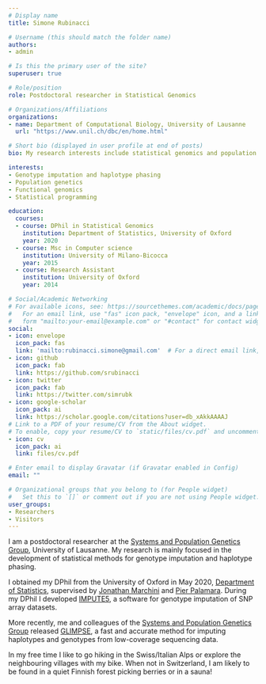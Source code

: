 ```yaml
---
# Display name
title: Simone Rubinacci

# Username (this should match the folder name)
authors:
- admin

# Is this the primary user of the site?
superuser: true

# Role/position
role: Postdoctoral researcher in Statistical Genomics

# Organizations/Affiliations
organizations:
- name: Department of Computational Biology, University of Lausanne
  url: "https://www.unil.ch/dbc/en/home.html"

# Short bio (displayed in user profile at end of posts)
bio: My research interests include statistical genomics and population genetics.

interests:
- Genotype imputation and haplotype phasing
- Population genetics
- Functional genomics
- Statistical programming

education:
  courses:
  - course: DPhil in Statistical Genomics
    institution: Department of Statistics, University of Oxford
    year: 2020
  - course: Msc in Computer science
    institution: University of Milano-Bicocca
    year: 2015
  - course: Research Assistant
    institution: University of Oxford
    year: 2014

# Social/Academic Networking
# For available icons, see: https://sourcethemes.com/academic/docs/page-builder/#icons
#   For an email link, use "fas" icon pack, "envelope" icon, and a link in the
#   form "mailto:your-email@example.com" or "#contact" for contact widget.
social:
- icon: envelope
  icon_pack: fas
  link: 'mailto:rubinacci.simone@gmail.com'  # For a direct email link, use "mailto:test@example.org".
- icon: github
  icon_pack: fab
  link: https://github.com/srubinacci
- icon: twitter
  icon_pack: fab
  link: https://twitter.com/simrubk
- icon: google-scholar
  icon_pack: ai
  link: https://scholar.google.com/citations?user=db_xAkkAAAAJ
# Link to a PDF of your resume/CV from the About widget.
# To enable, copy your resume/CV to `static/files/cv.pdf` and uncomment the lines below.
- icon: cv
  icon_pack: ai
  link: files/cv.pdf

# Enter email to display Gravatar (if Gravatar enabled in Config)
email: ""

# Organizational groups that you belong to (for People widget)
#   Set this to `[]` or comment out if you are not using People widget.
user_groups:
- Researchers
- Visitors
---
```


I am a postdoctoral researcher at the <a href="https://odelaneau.github.io/lap-page/">Systems and Population Genetics Group</a>, University of Lausanne. My research is mainly focused in the development of statistical methods for genotype imputation and haplotype phasing.

I obtained my DPhil from the University of Oxford in May 2020, <a href="https://www.stats.ox.ac.uk">Department of Statistics<a>, supervised by <a href="https://jmarchini.org/">Jonathan Marchini</a> and <a href="https://www.palamaralab.org">Pier Palamara</a>. During my DPhil I developed <a href="https://jmarchini.org/impute5">IMPUTE5</a>, a software for genotype imputation of SNP array datasets.

More recently, me and colleagues of the <a href="https://odelaneau.github.io/lap-page/">Systems and Population Genetics Group</a> released <a href="https://odelaneau.github.io/GLIMPSE">GLIMPSE</a>, a fast and accurate method for imputing haplotypes and genotypes from low-coverage sequencing data.

In my free time I like to go hiking in the Swiss/Italian Alps or explore the neighbouring villages with my bike. When not in Switzerland, I am likely to be found in a quiet Finnish forest picking berries or in a sauna!
